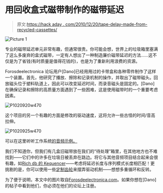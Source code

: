 # 用回收盒式磁带制作的磁带延迟

> 原文:[https://hack aday . com/2010/12/20/tape-delay-made-from-recycled-cassettes/](https://hackaday.com/2010/12/20/tape-delay-made-from-recycled-cassette-decks/)

![](../Images/0478fda4534265de95d079f54e0142d5.png "Picture 1")

专业的磁带延迟单元非常有趣，但通常很贵。你可能会想，世界上的垃圾箱里塞满了这么多废弃的盒式磁带，一定有人想出了一种制造廉价磁带延迟的方法……这不仅是为了省钱(有时质量是值得花钱的)，也是为了重新利用浪费的资源。

Forosdeelectronica 论坛用户[Dano]已经用用过的卡带盒和各种零件制作了这样一个装置。首先，他研究了播放、擦除和记录机制的操作，并取出了磁带磁头。回放磁头位于塑料轨道上，因此可以改变延迟时间，而录音磁头是固定的。[Dano]在确保记录和擦除的高质量方面遇到了一些困难，这是使用磁带时的一个重要考虑因素。

![](../Images/dea5870efbb0e4afb0b81911a300ff04.png "P1020920w470")

这个项目的另一个有趣的方面是修改的驱动速度，这将允许一些古怪的时间/音高拉伸。

![](../Images/437637a098b554b242f988a7b3a6c5ad.png "P1020925w470")

可以在这里听听工作系统[的音频示例。](http://www.goear.com/listen/21cd1e4/tape-delay-eco)

我们不知道你，但我们有几盒旧磁带放在我们的“待处理”箱里，在其他地方也不难找到——它们中的许多在垃圾日被丢弃在路边。将它与其他音频项目结合起来会很有趣，如[Rich db 的 Kequencer](http://hackaday.com/2010/12/17/rich-decibels-kequencer/)——考虑将延迟长度与序列模式长度相匹配！更挑剔的是，你可以使用一些[定制齿轮](http://hackaday.com/2010/06/30/how-to-design-your-gears/)来摆弄驱动机制——想想多重循环和反转。

为了便于说明，本文中的图片取自[Forosdeelectronica.com](http://www.forosdeelectronica.com/)。如果你想在[Dano]的帖子中看到他们，你必须在他们的论坛上注册。